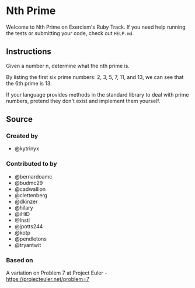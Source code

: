 # Nth Prime

Welcome to Nth Prime on Exercism's Ruby Track.
If you need help running the tests or submitting your code, check out `HELP.md`.

## Instructions

Given a number n, determine what the nth prime is.

By listing the first six prime numbers: 2, 3, 5, 7, 11, and 13, we can see that the 6th prime is 13.

If your language provides methods in the standard library to deal with prime numbers, pretend they don't exist and implement them yourself.

## Source

### Created by

- @kytrinyx

### Contributed to by

- @bernardoamc
- @budmc29
- @cadwallion
- @clettenberg
- @dkinzer
- @hilary
- @iHiD
- @Insti
- @jpotts244
- @kotp
- @pendletons
- @tryantwit

### Based on

A variation on Problem 7 at Project Euler - https://projecteuler.net/problem=7
